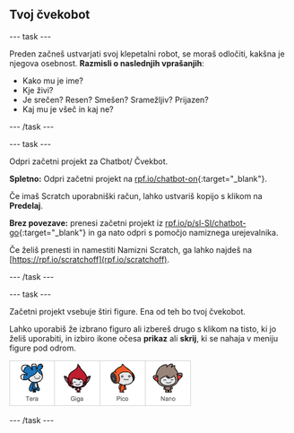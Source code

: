 ## Tvoj čvekobot

--- task ---

Preden začneš ustvarjati svoj klepetalni robot, se moraš odločiti, kakšna je njegova osebnost. **Razmisli o naslednjih vprašanjih**:

+ Kako mu je ime?
+ Kje živi?
+ Je srečen? Resen? Smešen? Sramežljiv? Prijazen?
+ Kaj mu je všeč in kaj ne?

--- /task ---

--- task ---

Odpri začetni projekt za Chatbot/ Čvekbot.

**Spletno:** Odpri začetni projekt na [rpf.io/chatbot-on](http://rpf.io/chatbot-on){:target="_blank"}.

Če imaš Scratch uporabniški račun, lahko ustvariš kopijo s klikom na **Predelaj**.

**Brez povezave:** prenesi začetni projekt iz [rpf.io/p/sl-SI/chatbot-go](http://rpf.io/p/sl-SI/chatbot-go){:target="_blank"} in ga nato odpri s pomočjo namiznega urejevalnika.

Če želiš prenesti in namestiti Namizni Scratch, ga lahko najdeš na [https://rpf.io/scratchoff](rpf.io/scratchoff).

--- /task ---

--- task ---

Začetni projekt vsebuje štiri figure. Ena od teh bo tvoj čvekobot.

Lahko uporabiš že izbrano figuro ali izbereš drugo s klikom na tisto, ki jo želiš uporabiti, in izbiro ikone očesa **prikaz** ali **skrij**, ki se nahaja v meniju figure pod odrom.

![Izberi lik](images/chatbot-characters.png)

--- /task ---